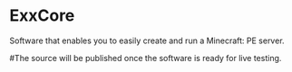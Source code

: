 # ExxCore
Software that enables you to easily create and run a Minecraft: PE server.



#The source will be published once the software is ready for live testing.
